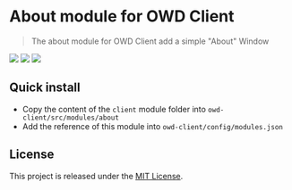 # About module for OWD Client
> The about module for OWD Client add a simple "About" Window

<p>
    <a href="https://github.com/owdproject/owd-client/blob/master/LICENSE"><img src="https://img.shields.io/badge/license-MIT-green.svg" /></a>
    <a href="https://github.com/owdproject/owd-client"><img src="https://img.shields.io/badge/owd-client-3A9CB6" /></a>
    <a href="https://github.com/topics/owd-modules"><img src="https://img.shields.io/badge/owd-modules-888" /></a>
</p>

## Quick install
- Copy the content of the `client` module folder into `owd-client/src/modules/about`
- Add the reference of this module into `owd-client/config/modules.json` 

## License
This project is released under the [MIT License](LICENSE).
